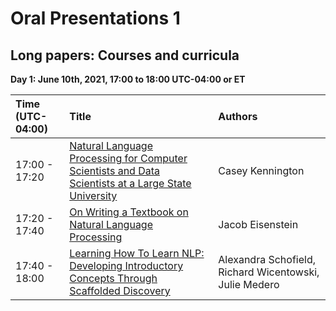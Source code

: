 # Oral Presentations 1

## Long papers: Courses and curricula 

**Day 1: June 10th, 2021, 17:00 to 18:00 UTC-04:00 or ET**

| Time (UTC-04:00) | Title              |     Authors                          |
| :---------------- | :---------------- | :------------------------------   | 
| 17:00 - 17:20 | [Natural Language Processing for Computer Scientists and Data Scientists at a Large State University](../papers/submission13.md) | Casey Kennington | 
| 17:20 - 17:40 | [On Writing a Textbook on Natural Language Processing](../papers/submission14.md) |  Jacob Eisenstein |
| 17:40 - 18:00 | [Learning How To Learn NLP: Developing Introductory Concepts Through Scaffolded Discovery](../papers/submission31.md)| Alexandra Schofield, Richard Wicentowski, Julie Medero |


